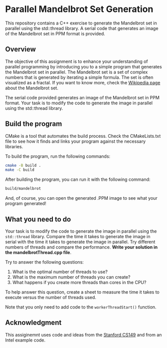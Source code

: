 # Parallel Mandelbrot Set Generation

This repository contains a C++ exercise to generate the Mandelbrot set in parallel using the std::thread library. A serial code that generates an image of the Mandelbrot set in PPM format is provided.

## Overview

The objective of this assignment is to enhance your understanding of parallel programming by introducing you to a simple program that generates the Mandelbrot set in parallel. The Mandelbrot set is a set of complex numbers that is generated by iterating a simple formula. The set is often visualized as a fractal. If you want to know more, check the [Wikipedia page](https://en.wikipedia.org/wiki/Mandelbrot_set) about the Mandelbrot set.

The serial code provided generates an image of the Mandelbrot set in PPM format. Your task is to modify the code to generate the image in parallel using the std::thread library.

## Build the program

CMake is a tool that automates the build process. Check the CMakeLists.txt file to see how it finds and links your program against the necessary libraries.

To build the program, run the following commands:

```sh
cmake -B build .
make -C build
```

After building the program, you can run it with the following command:

```sh
build/mandelbrot
```

And, of course, you can open the generated .PPM image to see what your program generated!

## What you need to do

Your task is to modify the code to generate the image in parallel using the `std::thread` library. Compare the time it takes to generate the image in serial with the time it takes to generate the image in parallel. Try different numbers of threads and compare the performance. **Write your solution in the mandelbrotThread.cpp file**.

Try to answer the following questions:

1. What is the optimal number of threads to use?
2. What is the maximum number of threads you can create?
3. What happens if you create more threads than cores in the CPU?

To help answer this question, create a sheet to measure the time it takes to execute versus the number of threads used.

Note that you only need to add code to the `workerThreadStart()` function.

## Acknowledgment

This assiginemnt uses code and ideas from the [Stanford CS149](https://github.com/stanford-cs149/asst1) and from an Intel example code.
